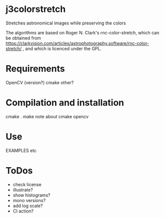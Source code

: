 # j3colorstretch
Stretches astronomical images while preserving the colors

The algorithms are based on Roger N. Clark's rnc-color-stretch, which can be obtained from https://clarkvision.com/articles/astrophotography.software/rnc-color-stretch/ , and which is licenced under the GPL.

# Requirements

OpenCV (version?)
cmake
other?

# Compilation and installation
cmake .
make
note about cmake opencv

# Use
EXAMPLES
etc

# ToDos

- check license
- illustrate?
- show histograms?
- mono versions?
- add log scale?
- CI action?
